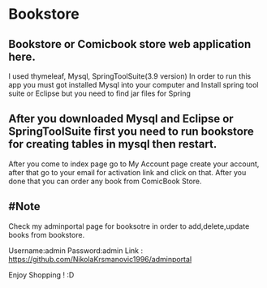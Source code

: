 # Bookstore


Bookstore or Comicbook store web application here.
-------------------------------------------------
I used thymeleaf, Mysql, SpringToolSuite(3.9 version)
In order to run this app you must got installed Mysql into your computer and Install spring tool suite or Eclipse but you need to find jar files for Spring

After you downloaded Mysql and Eclipse or SpringToolSuite first you need to run bookstore for creating tables in mysql then restart.
-------------------------------------------------------------------

After you come to index page go to My Account page create your account, after that go to your email for activation link and click on that.
After you done that you can order any book from ComicBook Store.


#Note
--------------
Check my adminportal page for booksotre in order to add,delete,update books from bookstore.

Username:admin
Password:admin
Link : https://github.com/NikolaKrsmanovic1996/adminportal

Enjoy Shopping ! :D
